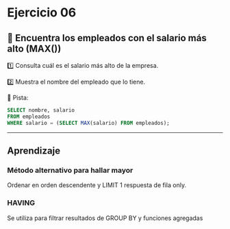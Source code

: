 # Ejercicio 06

## 📌 Encuentra los empleados con el salario más alto (MAX())

1️⃣ Consulta cuál es el salario más alto de la empresa.

2️⃣ Muestra el nombre del empleado que lo tiene.

📌 Pista:
```sql
SELECT nombre, salario 
FROM empleados 
WHERE salario = (SELECT MAX(salario) FROM empleados);
```

--- 
## Aprendizaje

### Método alternativo para hallar mayor
Ordenar en orden descendente y LIMIT 1 respuesta de fila only.

### HAVING
Se utiliza para filtrar resultados de GROUP BY y funciones agregadas

